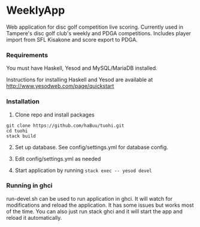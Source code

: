 WeeklyApp
==============================

Web application for disc golf competition live scoring. Currently used in Tampere's disc golf club's weekly and PDGA competitions. Includes player import from SFL Kisakone and score export to PDGA. 

### Requirements
You must have Haskell, Yesod and MySQL/MariaDB installed.

Instructions for installing Haskell and Yesod are available at http://www.yesodweb.com/page/quickstart

### Installation
1. Clone repo and install packages
  ```
  git clone https://github.com/haBuu/tuohi.git
  cd tuohi
  stack build
  ```

2. Set up database. See config/settings.yml for database config.

3. Edit config/settings.yml as needed

4. Start application by running `stack exec -- yesod devel`

### Running in ghci
run-devel.sh can be used to run application in ghci. It will watch for modifications and reload the application. It has some issues but works most of the time. You can also just run stack ghci and it will start the app and reload it automatically.
